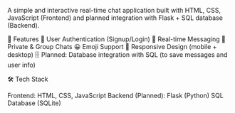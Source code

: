 A simple and interactive real-time chat application built with HTML, CSS, JavaScript (Frontend) and planned integration with Flask + SQL database (Backend).

🚀 Features
🔐 User Authentication (Signup/Login)
💬 Real-time Messaging
👥 Private & Group Chats
😀 Emoji Support
📱 Responsive Design (mobile + desktop)
🗄️ Planned: Database integration with SQL (to save messages and user info)

🛠️ Tech Stack

Frontend:
HTML, CSS, JavaScript
Backend (Planned):
Flask (Python)
SQL Database (SQLite)